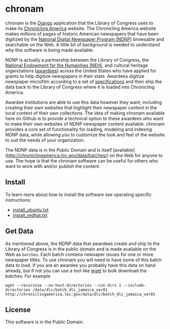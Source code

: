 chronam
=======

chronam is the [Django](http://djangoproject.com) application that the 
Library of Congress uses to make its 
[Chronicling America](http://chroniclingamerica.loc.gov) website.
The Chronicling America website makes millions of pages of historic American 
newspapers that have been digitized by the 
[National Digital Newspaper Program (NDNP)](http://www.loc.gov/ndnp/) 
browsable and searchable on the Web. A little bit of background is needed to 
understand why this software is being made available.

NDNP is actually a partnership between the Library of Congress, the 
[National Endowment for the Humanities (NEH)](http://www.neh.gov), and 
cultural heritage organizations
([awardees](http://chroniclingamerica.loc.gov/awardees/)) across the 
United States who have applied for grants to help digitize newspapers 
in their state. Awardees digitize newspaper microfilm according 
to a set of [specifications](http://www.loc.gov/ndnp/guidelines/)
and then ship the data back to the Library of Congress where it is 
loaded into Chronicling America. 

Awardee institutions are able to use this data however
they want, including creating their own websites that highlight their 
newspaper content in the local context of their own collections. The idea of
making chronam available here on Github is to provide a technical option to 
these awardees who want to make their own websites of NDNP newspaper content
available. chronam provides a core set of functionality for loading, modeling
and indexing NDNP data, while allowing you to customize the look and feel
of the website to suit the needs of your organization. 

The NDNP data is in the Public Domain and is itself [available]
(http://chroniclingamerica.loc.gov/data/batches/) on the Web for anyone to use.
The hope is that the chronam software can be useful for others who want to 
work with and/or publish the content.

Install
-------

To learn more about how to install the software see operating specific 
instructions:

* [install_ubuntu.txt](https://github.com/LibraryOfCongress/chronam/blob/master/install_ubuntu.txt)
* [install_redhat.txt](https://github.com/LibraryOfCongress/chronam/blob/master/install_redhat.txt)

Get Data
--------

As mentioned above, the NDNP data that awardees create and ship to the Library
of Congress is in the public domain and is made available on the Web as 
`batches`. Each batch contains newsaper issues for one or more newspaper 
titles. To use chronam you will need to have some of this batch data to load. If
you are an awardee you probably have this data on hand already, but if not
you can use a tool like [wget](http://www.gnu.org/software/wget/) to bulk 
download the batches. For example

    wget --recursive --no-host-directories --cut-dirs 1 --include-directories /data/dlc/batch_dlc_jamaica_ver01 http://chroniclingamerica.loc.gov/data/dlc/batch_dlc_jamaica_ver01

License
-------

This software is in the Public Domain.
